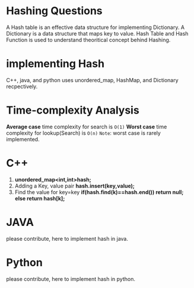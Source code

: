 # **Hashing Questions** 
A Hash table is an effective data structure for implementing Dictionary. A Dictionary is a data structure that maps key to value.
Hash Table and Hash Function is used to understand theoritical concept behind Hashing.
 # implementing Hash
  
  C++, java, and python uses unordered_map, HashMap, and Dictionary recpectively.

# Time-complexity Analysis
 **Average case** time complexity for search is `O(1)`
 **Worst case** time complexity for lookup(Search) is `O(n)`
 ``Note``: worst case is rarely implemented. 

# **C++**

1) **unordered_map<int,int>hash;** 
2) Adding a Key, value pair
**hash.insert(key,value);**
3) Find the value for key=key
**if(hash.find(k)==hash.end()) return null;
else return hash[k];**

# **JAVA**

please contribute, here to implement hash in java.
# **Python** 

please contribute, here to implement hash in python.


